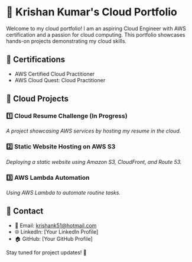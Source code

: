 # 🚀 Krishan Kumar's Cloud Portfolio  

Welcome to my cloud portfolio! I am an aspiring Cloud Engineer with AWS certification and a passion for cloud computing. This portfolio showcases hands-on projects demonstrating my cloud skills.

## 🔹 Certifications
- AWS Certified Cloud Practitioner
- AWS Cloud Quest: Cloud Practitioner

## 🔹 Cloud Projects  
### 1️⃣ Cloud Resume Challenge (In Progress)  
*A project showcasing AWS services by hosting my resume in the cloud.*

### 2️⃣ Static Website Hosting on AWS S3  
*Deploying a static website using Amazon S3, CloudFront, and Route 53.*

### 3️⃣ AWS Lambda Automation  
*Using AWS Lambda to automate routine tasks.*

## 🔹 Contact  
- 📧 Email: krishank51@hotmail.com  
- 🌐 LinkedIn: [Your LinkedIn Profile]  
- 🏠 GitHub: [Your GitHub Profile]

Stay tuned for project updates! 🚀

